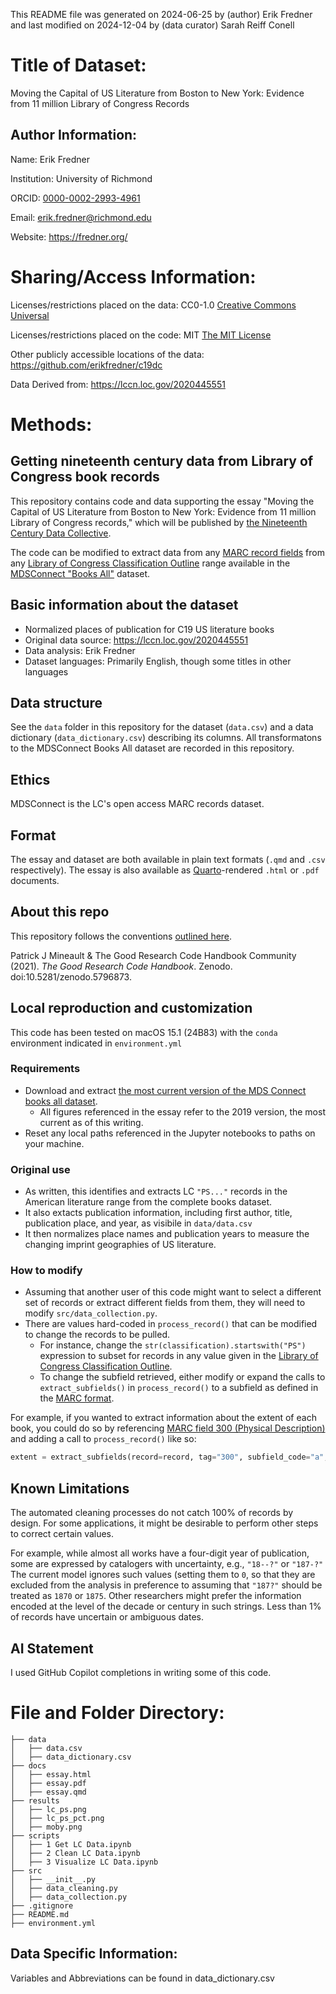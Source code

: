 This README file was generated on 2024-06-25 by (author) Erik Fredner and last modified on 2024-12-04 by (data curator) Sarah Reiff Conell 

# Title of Dataset: 
Moving the Capital of US Literature from Boston to New York: Evidence from 11 million Library of Congress Records 

## Author Information: 

Name: Erik Fredner

Institution: University of Richmond 

ORCID: [0000-0002-2993-4961](https://orcid.org/0000-0002-2993-4961)

Email: erik.fredner@richmond.edu

Website: https://fredner.org/

# Sharing/Access Information: 
Licenses/restrictions placed on the data: CC0-1.0 [Creative Commons Universal](https://creativecommons.org/publicdomain/zero/1.0/) 

Licenses/restrictions placed on the code: MIT [The MIT License](https://opensource.org/license/mit)

Other publicly accessible locations of the data: <https://github.com/erikfredner/c19dc>

Data Derived from: <https://lccn.loc.gov/2020445551>

# Methods:

## Getting nineteenth century data from Library of Congress book records

This repository contains code and data supporting the essay "Moving the Capital of US Literature from Boston to New York: Evidence from 11 million Library of Congress records," which will be published by [the Nineteenth Century Data Collective](https://c19datacollective.com/).

The code can be modified to extract data from any [MARC record fields](https://www.loc.gov/marc/bibliographic/) from any [Library of Congress Classification Outline](https://www.loc.gov/aba/cataloging/classification/lcco/) range available in the [MDSConnect "Books All"](https://lccn.loc.gov/2020445551) dataset.

## Basic information about the dataset

- Normalized places of publication for C19 US literature books
- Original data source: <https://lccn.loc.gov/2020445551>
- Data analysis: Erik Fredner
- Dataset languages: Primarily English, though some titles in other languages

## Data structure

See the `data` folder in this repository for the dataset (`data.csv`) and a data dictionary (`data_dictionary.csv`) describing its columns. All transformatons to the MDSConnect Books All dataset are recorded in this repository.

## Ethics

MDSConnect is the LC's open access MARC records dataset.

## Format

The essay and dataset are both available in plain text formats (`.qmd` and `.csv` respectively). The essay is also available as [Quarto](https://quarto.org)-rendered `.html` or `.pdf` documents.

## About this repo

This repository follows the conventions [outlined here](https://goodresearch.dev).

Patrick J Mineault & The Good Research Code Handbook Community (2021). *The Good Research Code Handbook*. Zenodo. doi:10.5281/zenodo.5796873.

## Local reproduction and customization

This code has been tested on macOS 15.1 (24B83) with the `conda` environment indicated in `environment.yml`

### Requirements

- Download and extract [the most current version of the MDS Connect books all dataset](https://lccn.loc.gov/2020445551).
  - All figures referenced in the essay refer to the 2019 version, the most current as of this writing.
- Reset any local paths referenced in the Jupyter notebooks to paths on your machine.

### Original use

- As written, this identifies and extracts LC `"PS..."` records in the American literature range from the complete books dataset.
- It also extacts publication information, including first author, title, publication place, and year, as visibile in `data/data.csv`
- It then normalizes place names and publication years to measure the changing imprint geographies of US literature.

### How to modify

- Assuming that another user of this code might want to select a different set of records or extract different fields from them, they will need to modify  `src/data_collection.py`.
- There are values hard-coded in `process_record()` that can be modified to change the records to be pulled.
  - For instance, change the `str(classification).startswith("PS")` expression to subset for records in any value given in the [Library of Congress Classification Outline](https://www.loc.gov/aba/cataloging/classification/lcco/).
  - To change the subfield retrieved, either modify or expand the calls to `extract_subfields()` in `process_record()` to a subfield as defined in the [MARC format](https://www.loc.gov/marc/bibliographic/).

For example, if you wanted to extract information about the extent of each book, you could do so by referencing [MARC field 300 (Physical Description)](https://www.loc.gov/marc/bibliographic/bd300.html) and adding a call to `process_record()` like so:

```python
extent = extract_subfields(record=record, tag="300", subfield_code="a", ns=ns)
```

## Known Limitations

The automated cleaning processes do not catch 100% of records by design. For some applications, it might be desirable to perform other steps to correct certain values.

For example, while almost all works have a four-digit year of publication, some are expressed by catalogers with uncertainty, e.g., `"18--?"` or `"187-?"` The current model ignores such values (setting them to `0`, so that they are excluded from the analysis in preference to assuming that `"187?"` should be treated as `1870` or `1875`. Other researchers might prefer  the information encoded at the level of the decade or century in such strings. Less than 1% of records have uncertain or ambiguous dates.

## AI Statement

I used GitHub Copilot completions in writing some of this code.

# File and Folder Directory: 
```
├── data
│   ├── data.csv
│   ├── data_dictionary.csv
├── docs
│   ├── essay.html
│   ├── essay.pdf
│   ├── essay.qmd
├── results
│   ├── lc_ps.png
│   ├── lc_ps_pct.png
│   ├── moby.png
├── scripts
│   ├── 1 Get LC Data.ipynb
│   ├── 2 Clean LC Data.ipynb
│   ├── 3 Visualize LC Data.ipynb 
├── src
│   ├── __init__.py
│   ├── data_cleaning.py
│   ├── data_collection.py
├── .gitignore
├── README.md
├── environment.yml
```
## Data Specific Information: 
Variables and Abbreviations can be found in data_dictionary.csv 
